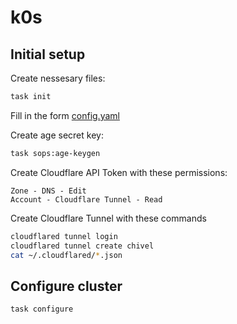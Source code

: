# k0s

## Initial setup

Create nessesary files:

```bash
task init
```

Fill in the form [config.yaml](../config.yaml)

Create age secret key:

```bash
task sops:age-keygen
```

Create Cloudflare API Token with these permissions:

```
Zone - DNS - Edit
Account - Cloudflare Tunnel - Read
```

Create Cloudflare Tunnel with these commands

```bash
cloudflared tunnel login
cloudflared tunnel create chivel
cat ~/.cloudflared/*.json
```

## Configure cluster

```bash
task configure
```
